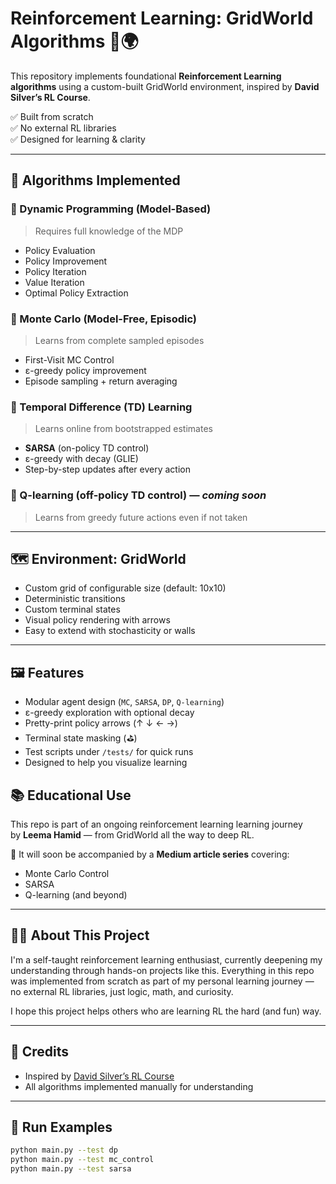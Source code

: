 # Reinforcement Learning: GridWorld Algorithms 🧠🌍

This repository implements foundational **Reinforcement Learning algorithms** using a custom-built GridWorld environment, inspired by **David Silver’s RL Course**.

✅ Built from scratch  
✅ No external RL libraries  
✅ Designed for learning & clarity

---

## 🔁 Algorithms Implemented

### 🔹 Dynamic Programming (Model-Based)
> Requires full knowledge of the MDP

- Policy Evaluation
- Policy Improvement
- Policy Iteration
- Value Iteration
- Optimal Policy Extraction

### 🔹 Monte Carlo (Model-Free, Episodic)
> Learns from complete sampled episodes

- First-Visit MC Control
- ε-greedy policy improvement
- Episode sampling + return averaging

### 🔹 Temporal Difference (TD) Learning
> Learns online from bootstrapped estimates

- **SARSA** (on-policy TD control)
- ε-greedy with decay (GLIE)
- Step-by-step updates after every action

### 🔹 Q-learning (off-policy TD control) — *coming soon*
> Learns from greedy future actions even if not taken

---

## 🗺️ Environment: GridWorld

- Custom grid of configurable size (default: 10x10)
- Deterministic transitions
- Custom terminal states
- Visual policy rendering with arrows
- Easy to extend with stochasticity or walls

---

## 🖼️ Features

- Modular agent design (`MC`, `SARSA`, `DP`, `Q-learning`)
- ε-greedy exploration with optional decay
- Pretty-print policy arrows (↑ ↓ ← →)
- Terminal state masking (⛳)
- Test scripts under `/tests/` for quick runs
- Designed to help you visualize learning

## 📚 Educational Use

This repo is part of an ongoing reinforcement learning learning journey  
by **Leema Hamid** — from GridWorld all the way to deep RL.

🌟 It will soon be accompanied by a **Medium article series** covering:

- Monte Carlo Control  
- SARSA  
- Q-learning (and beyond)

---

## 👩‍💻 About This Project

I'm a self-taught reinforcement learning enthusiast, currently deepening my understanding through hands-on projects like this. Everything in this repo was implemented from scratch as part of my personal learning journey — no external RL libraries, just logic, math, and curiosity.

I hope this project helps others who are learning RL the hard (and fun) way.

---

## 🧠 Credits

- Inspired by [David Silver’s RL Course](http://www0.cs.ucl.ac.uk/staff/d.silver/web/Teaching.html)  
- All algorithms implemented manually for understanding
---

## 🚀 Run Examples

```bash
python main.py --test dp
python main.py --test mc_control
python main.py --test sarsa





